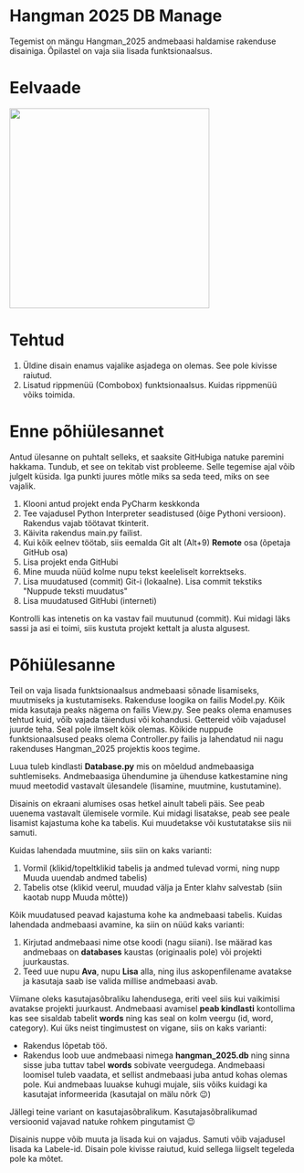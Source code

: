 # Hangman 2025 DB Manage

Tegemist on mängu Hangman_2025 andmebaasi haldamise rakenduse disainiga. Õpilastel on vaja siia lisada funktsionaalsus.

# Eelvaade
<img src="screenshots/Hangman_2025_DB_Manage_screenshot.png" width="350">

# Tehtud
1. Üldine disain enamus vajalike asjadega on olemas. See pole kivisse raiutud.
2. Lisatud rippmenüü (Combobox) funktsionaalsus. Kuidas rippmenüü võiks toimida.

# Enne põhiülesannet
Antud ülesanne on puhtalt selleks, et saaksite GitHubiga natuke paremini hakkama. Tundub, et see on tekitab vist probleeme. Selle tegemise ajal võib julgelt küsida. Iga punkti juures mõtle miks sa seda teed, miks on see vajalik.
1. Klooni antud projekt enda PyCharm keskkonda
2. Tee vajadusel Python Interpreter seadistused (õige Pythoni versioon). Rakendus vajab töötavat tkinterit.
3. Käivita rakendus main.py failist. 
4. Kui kõik eelnev töötab, siis eemalda Git alt (Alt+9) **Remote** osa (õpetaja GitHub osa)
5. Lisa projekt enda GitHubi
6. Mine muuda nüüd kolme nupu tekst keeleliselt korrektseks.
7. Lisa muudatused (commit) Git-i (lokaalne). Lisa commit tekstiks "Nuppude teksti muudatus"
8. Lisa muudatused GitHubi (interneti)

Kontrolli kas intenetis on ka vastav fail muutunud (commit). Kui midagi läks sassi ja asi ei toimi, siis kustuta projekt
kettalt ja alusta algusest. 

# Põhiülesanne
Teil on vaja lisada funktsionaalsus andmebaasi sõnade lisamiseks, muutmiseks ja kustutamiseks. Rakenduse loogika on 
failis Model.py. Kõik mida kasutaja peaks nägema on failis View.py. See peaks olema enamuses tehtud kuid, võib vajada 
täiendusi või kohandusi. Gettereid võib vajadusel juurde teha. Seal pole ilmselt kõik olemas. Kõikide nuppude funktsionaalsused
peaks olema Controller.py failis ja lahendatud nii nagu rakenduses Hangman_2025 projektis koos tegime.

Luua tuleb kindlasti **Database.py** mis on mõeldud andmebaasiga suhtlemiseks. Andmebaasiga ühendumine ja ühenduse 
katkestamine ning muud meetodid vastavalt ülesandele (lisamine, muutmine, kustutamine). 

Disainis on ekraani alumises osas hetkel ainult tabeli päis. See peab uuenema vastavalt ülemisele vormile. Kui midagi 
lisatakse, peab see peale lisamist kajastuma kohe ka tabelis. Kui muudetakse või kustutatakse siis nii samuti. 

Kuidas lahendada muutmine, siis siin on kaks varianti:
1. Vormil (klikid/topeltklikid tabelis ja andmed tulevad vormi, ning nupp Muuda uuendab andmed tabelis)
2. Tabelis otse (klikid veerul, muudad välja ja Enter klahv salvestab (siin kaotab nupp Muuda mõtte))

Kõik muudatused peavad kajastuma kohe ka andmebaasi tabelis. Kuidas lahendada andmebaasi avamine, ka siin on nüüd kaks 
varianti:
1. Kirjutad andmebaasi nime otse koodi (nagu siiani). Ise määrad kas andmebaas on **databases** kaustas (originaalis pole) või projekti juurkaustas.
2. Teed uue nupu **Ava**, nupu **Lisa** alla, ning ilus askopenfilename avatakse ja kasutaja saab ise valida millise andmebaasi avab.

Viimane oleks kasutajasõbraliku lahendusega, eriti veel siis kui vaikimisi avatakse projekti juurkaust. Andmebaasi 
avamisel **peab kindlasti** kontollima kas see sisaldab tabelit **words** ning kas seal on kolm veergu (id, word, category). 
Kui üks neist tingimustest on vigane, siis on kaks varianti:
* Rakendus lõpetab töö.
* Rakendus loob uue andmebaasi nimega **hangman_2025.db** ning sinna sisse juba tuttav tabel **words** sobivate 
veergudega. Andmebaasi loomisel tuleb vaadata, et sellist andmebaasi juba antud kohas olemas pole. Kui andmebaas luuakse 
kuhugi mujale, siis võiks kuidagi ka kasutajat informeerida (kasutajal on mälu nõrk :wink:) 

Jällegi teine variant on kasutajasõbralikum. Kasutajasõbralikumad versioonid vajavad natuke rohkem pingutamist :wink:

Disainis nuppe võib muuta ja lisada kui on vajadus. Samuti võib vajadusel lisada ka Labele-id. Disain pole kivisse raiutud, kuid sellega liigselt tegeleda pole ka mõtet.

